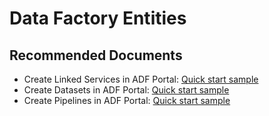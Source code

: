 <properties
	pageTitle="Data Factory V2 - Author and Develop - Create, Update, or Delete ADF Entity Issue"
	description="Quick-start Create Azure Data Factory Linked Service and Dataset using ADF portal"
	infoBubbleText=""
	service="microsoft.datafactory"
	resource="factories"
	authors="chez-charlie"
	ms.author="chez"
	displayOrder="3"
	articleId=""
	diagnosticScenario=""
	selfHelpType="resource"
	supportTopicIds="32629473"
	resourceTags=""
	productPesIds="15613"
	cloudEnvironments="public"
/>

# Data Factory Entities

## **Recommended Documents**

* Create Linked Services in ADF Portal: [Quick start sample](https://docs.microsoft.com/azure/data-factory/quickstart-create-data-factory-portal#create-a-linked-service) <br/>
* Create Datasets in ADF Portal: [Quick start sample](https://docs.microsoft.com/azure/data-factory/quickstart-create-data-factory-portal#create-datasets) <br/>
* Create Pipelines in ADF Portal: [Quick start sample](https://docs.microsoft.com/azure/data-factory/quickstart-create-data-factory-portal#create-a-pipeline)
